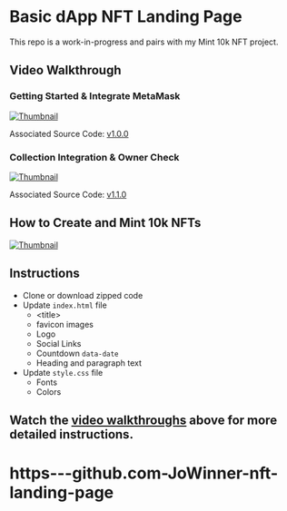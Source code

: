 # Basic dApp NFT Landing Page

This repo is a work-in-progress and pairs with my Mint 10k NFT project. 

## Video Walkthrough

### Getting Started & Integrate MetaMask

[![Thumbnail](https://img.youtube.com/vi/WZQSVv67NBc/maxresdefault.jpg)](https://youtu.be/WZQSVv67NBc)

Associated Source Code: [v1.0.0](https://github.com/codeSTACKr/nft-landing-page/releases/tag/v1.0.0)

### Collection Integration & Owner Check

[![Thumbnail](https://img.youtube.com/vi/g2h-N_E1up0/maxresdefault.jpg)](https://youtu.be/g2h-N_E1up0)

Associated Source Code: [v1.1.0](https://github.com/codeSTACKr/nft-landing-page/releases/tag/v1.1.0)

## How to Create and Mint 10k NFTs

[![Thumbnail](https://img.youtube.com/vi/AaCgydeMu64/maxresdefault.jpg)](https://youtu.be/AaCgydeMu64)

## Instructions

- Clone or download zipped code
- Update `index.html` file
  - \<title\>
  - favicon images
  - Logo
  - Social Links
  - Countdown `data-date`
  - Heading and paragraph text
- Update `style.css` file
  - Fonts
  - Colors

## Watch the [video walkthroughs](#video-walkthrough) above for more detailed instructions.
# https---github.com-JoWinner-nft-landing-page
